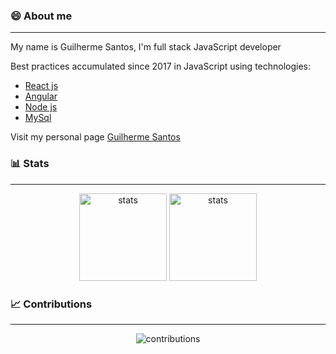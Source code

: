### 😄 About me 
---
  <div>
    <p>My name is Guilherme Santos, I'm full stack JavaScript developer</p>
    <p>Best practices accumulated since 2017 in JavaScript using technologies:</p>
    <ul>
      <li><a href="https://reactjs.org/">React js</a></li>
      <li><a href="https://angular.io/">Angular</a></li>
      <li><a href="https://nodejs.org/">Node js</a></li>
      <li><a href="https://www.mysql.com/">MySql</a></li>
    </ul>
  <p>Visit my personal page <a href="https://guilhermesantos.surge.sh/">Guilherme Santos</a></p>
  </div>


### 📊 Stats
---
<p align="center">
  <img src="https://github-readme-stats.vercel.app/api?username=Guilherme-Ferreira2107&show_icons=true&theme=tokyonight" height="140px" alt="stats"/>
  <img src="https://github-readme-stats.vercel.app/api/top-langs/?username=Guilherme-Ferreira2107&layout=compact&theme=tokyonight" height="140px" alt="stats" />
</p>

### 📈 Contributions
---

<p align="center">
  <img src="https://activity-graph.herokuapp.com/graph?username=Guilherme-Ferreira2107&theme=react-dark" alt="contributions" />
</p>
